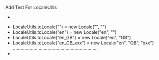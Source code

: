 Add Test For LocaleUtils

* <pre>
*   LocaleUtils.toLocale("")           = new Locale("", "")
*   LocaleUtils.toLocale("en")         = new Locale("en", "")
*   LocaleUtils.toLocale("en_GB")      = new Locale("en", "GB")
*   LocaleUtils.toLocale("en_GB_xxx")  = new Locale("en", "GB", "xxx")
    …………………………………………………………
* </pre>